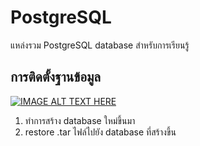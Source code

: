 # PostgreSQL
แหล่งรวม PostgreSQL database สำหรับการเรียนรู้

## การติดตั้งฐานข้อมูล
[![IMAGE ALT TEXT HERE](https://img.youtube.com/vi/5kh9zaQ9o60/0.jpg)](https://www.youtube.com/watch?v=5kh9zaQ9o60)
1. ทำการสร้าง database ใหม่ขึ้นมา
1. restore .tar ไฟล์ไปยัง database ที่สร้างขึ้น
